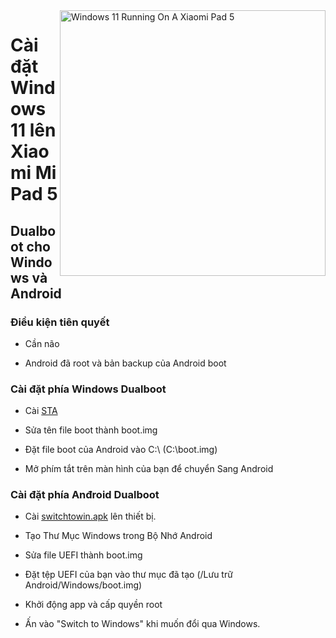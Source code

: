 <img align="right" src="https://raw.githubusercontent.com/erdilS/Port-Windows-11-Xiaomi-Pad-5/main/nabu.png" width="425" alt="Windows 11 Running On A Xiaomi Pad 5">


# Cài đặt Windows 11 lên Xiaomi Mi Pad 5

## Dualboot cho Windows và Android

### Điều kiện tiên quyết

- Cần não

- Android đã root và bản backup của Android boot

### Cài đặt phía Windows Dualboot

- Cài [STA](https://github.com/erdilS/Port-Windows-11-Xiaomi-Pad-5/releases/download/dualboot/StA_Installer_nabu.exe)

- Sửa tên file boot thành boot.img

- Đặt file boot của Android vào C:\ (C:\boot.img)

- Mở phím tắt trên màn hình của bạn để chuyển Sang Android

### Cài đặt phía Anđroid Dualboot

- Cài [switchtowin.apk](https://github.com/erdilS/Port-Windows-11-Xiaomi-Pad-5/releases/download/dualboot/switchtowindows.apk) lên thiết bị.

- Tạo Thư Mục Windows trong Bộ Nhớ Android

- Sửa file UEFI thành boot.img

- Đặt tệp UEFI của bạn vào thư mục đã tạo (/Lưu trữ Android/Windows/boot.img)

- Khởi động app và cấp quyền root

- Ấn vào "Switch to Windows" khi muốn đổi qua Windows.

